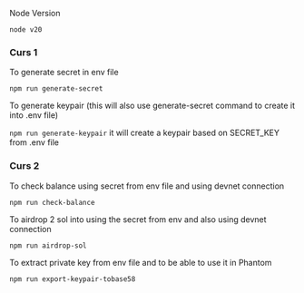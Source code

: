 Node Version

`node v20`

### Curs 1

To generate secret in env file

`npm run generate-secret`

To generate keypair (this will also use generate-secret command to create it into .env file)

`npm run generate-keypair` it will create a keypair based on SECRET_KEY from .env file 

### Curs 2

To check balance using secret from env file and using devnet connection

`npm run check-balance`

To airdrop 2 sol into using the secret from env and also using devnet connection

`npm run airdrop-sol`

To extract private key from env file and to be able to use it in Phantom

`npm run export-keypair-tobase58`

